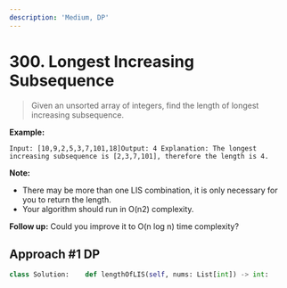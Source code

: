 ```yaml
---
description: 'Medium, DP'
---
```


# 300. Longest Increasing Subsequence

> Given an unsorted array of integers, find the length of longest increasing subsequence.

**Example:**

```text
Input: [10,9,2,5,3,7,101,18]Output: 4 Explanation: The longest increasing subsequence is [2,3,7,101], therefore the length is 4. 
```

**Note:**

* There may be more than one LIS combination, it is only necessary for you to return the length.
* Your algorithm should run in O\(n2\) complexity.

**Follow up:** Could you improve it to O\(n log n\) time complexity?

## Approach \#1 DP

```python
class Solution:    def lengthOfLIS(self, nums: List[int]) -> int:        if not nums:            return 0                n = len(nums)                dp = [1 for _ in range(n)]        res = 0        for i in range(n):            # dp[i] = 1            j = 0            # 这里注意, dp[i] 表示的是以nums[i]结尾的元素的最长子序列的长度, 只要后面的数字比这个结尾的元素大，那必将            # 这个dp[i]子序列里的所有数字都大            for j in range(i):                # 每次比较的是i位的元素和这位之前的所有元素，从而找出以j位结尾的子序列                if nums[j] < nums[i]:                    # 一旦找到一个j位的元素小于i位，意味着这个为元素可以成为以j位结尾的子最大上升序列的新的最后一位                    # 所以max查找的其中dp[j] + 1 是在说以j结尾的最大子上升序列加上i这位新的元素的长度, 即dp[j] + 1                    # 比较dp[i]是因为每次对比过后会更新dp[i]，所以可能这层对比的dp[i] 是上一层更新过非1的最长值                    dp[i] = max(dp[i], dp[j] + 1)                        # 每次找完以i结尾的新最长子序列的最长值后更新一下最终结果            res = max(res, dp[i])                                            return res
```

